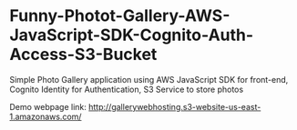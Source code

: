 # Funny-Photot-Gallery-AWS-JavaScript-SDK-Cognito-Auth-Access-S3-Bucket
Simple Photo Gallery application using AWS JavaScript SDK for front-end, Cognito Identity for Authentication, S3 Service to store photos 

Demo webpage link: http://gallerywebhosting.s3-website-us-east-1.amazonaws.com/
